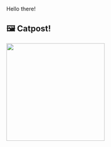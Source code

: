 Hello there!



## 🖼️ Catpost!

<sub>
    <img src="https://cdn2.thecatapi.com/images/c7u.jpg" height="256">
</sub>

